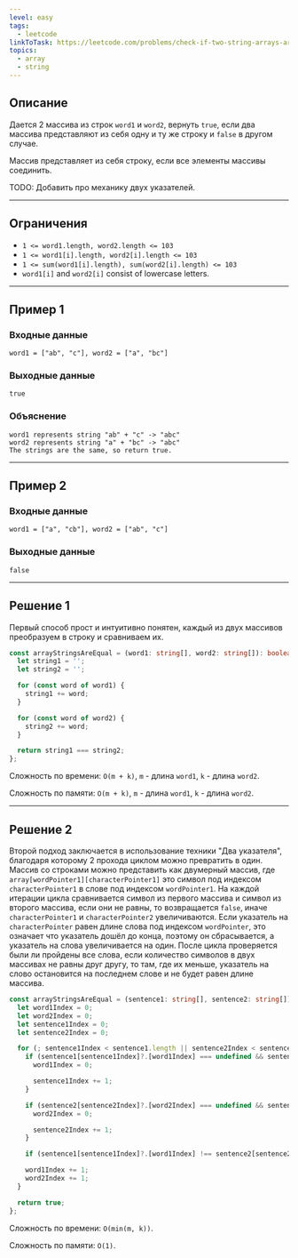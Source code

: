 ```yaml
---
level: easy
tags:
  - leetcode
linkToTask: https://leetcode.com/problems/check-if-two-string-arrays-are-equivalent/description/
topics:
  - array
  - string
---
```

## Описание

Дается 2 массива из строк `word1` и `word2`, вернуть `true`, если два массива представляют из себя одну и ту же строку и `false` в другом случае.

Массив представляет из себя строку, если все элементы массивы соединить.

TODO: Добавить про механику двух указателей.

---
## Ограничения

- `1 <= word1.length, word2.length <= 103`
- `1 <= word1[i].length, word2[i].length <= 103`
- `1 <= sum(word1[i].length), sum(word2[i].length) <= 103`
- `word1[i]` and `word2[i]` consist of lowercase letters.

---
## Пример 1

### Входные данные

```
word1 = ["ab", "c"], word2 = ["a", "bc"]
```
### Выходные данные

```
true
```
### Объяснение

```
word1 represents string "ab" + "c" -> "abc"
word2 represents string "a" + "bc" -> "abc"
The strings are the same, so return true.
```

---
## Пример 2

### Входные данные

```
word1 = ["a", "cb"], word2 = ["ab", "c"]
```
### Выходные данные

```
false
```

---


## Решение 1

Первый способ прост и интуитивно понятен, каждый из двух массивов преобразуем в строку и сравниваем их.

```typescript
const arrayStringsAreEqual = (word1: string[], word2: string[]): boolean => {
  let string1 = '';
  let string2 = '';

  for (const word of word1) {
    string1 += word;
  }

  for (const word of word2) {
    string2 += word;
  }

  return string1 === string2;
};
```

Сложность по времени: `O(m + k)`, `m` - длина `word1`, `k` - длина `word2`.

Сложность по памяти: `O(m + k)`, `m` - длина `word1`, `k` - длина `word2`.

---
## Решение 2

Второй подход заключается в использование техники "Два указателя", благодаря которому 2 прохода циклом можно превратить в один.
Массив со строками можно представить как двумерный массив, где `array[wordPointer1][characterPointer1]` это символ под индексом `characterPointer1` в слове под индексом `wordPointer1`.
На каждой итерации цикла сравнивается символ из первого массива и символ из второго массива, если они не равны, то возвращается `false`, иначе `characterPointer1` и `characterPointer2` увеличиваются.
Если указатель на `characterPointer` равен длине слова под индексом `wordPointer`, это означает что указатель дошёл до конца, поэтому он сбрасывается, а указатель на слова увеличивается на один.
После цикла проверяется были ли пройдены все слова, если количество символов в двух массивах не равны друг другу, то там, где их меньше, указатель на слово остановится на последнем слове и не будет равен длине массива.

```typescript
const arrayStringsAreEqual = (sentence1: string[], sentence2: string[]): boolean => {
  let word1Index = 0;
  let word2Index = 0;
  let sentence1Index = 0;
  let sentence2Index = 0;

  for (; sentence1Index < sentence1.length || sentence2Index < sentence2.length;) {
    if (sentence1[sentence1Index]?.[word1Index] === undefined && sentence1Index < sentence1.length) {
      word1Index = 0;

      sentence1Index += 1;
    }

    if (sentence2[sentence2Index]?.[word2Index] === undefined && sentence2Index < sentence2.length) {
      word2Index = 0;

      sentence2Index += 1;
    }

    if (sentence1[sentence1Index]?.[word1Index] !== sentence2[sentence2Index]?.[word2Index]) return false;

    word1Index += 1;
    word2Index += 1;
  }

  return true;
};
```

Сложность по времени: `O(min(m, k))`.

Сложность по памяти: `O(1)`.

